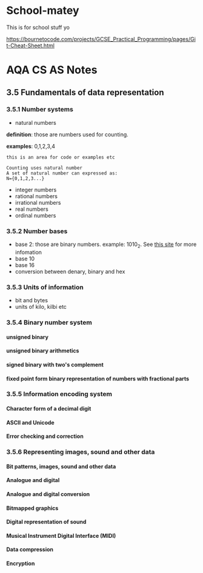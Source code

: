 # School-matey
This is for school stuff yo

https://bournetocode.com/projects/GCSE_Practical_Programming/pages/Git-Cheat-Sheet.html


# AQA CS AS Notes

## 3.5 Fundamentals of data representation

### 3.5.1 Number systems
+ natural numbers

**definition**: those are numbers used for counting.

**examples**: 0,1,2,3,4
``` 
this is an area for code or examples etc

Counting uses natural number
A set of natural number can expressed as:
N={0,1,2,3...}

```

+ integer numbers
+ rational numbers
+ irrational numbers
+ real numbers
+ ordinal numbers

### 3.5.2 Number bases
+ base 2: those are binary numbers. example: 1010<sub>2</sub>. See [this site](https://bournetocode.com/projects/AQA_AS_Theory/pages/3-5.html) for more infomation
+ base 10
+ base 16
+ conversion between denary, binary and hex

### 3.5.3 Units of information
+ bit and bytes
+ units of kilo, kilbi etc

### 3.5.4 Binary number system

#### unsigned binary
#### unsigned binary arithmetics
#### signed binary with two's complement
#### fixed point form binary representation of numbers with fractional parts

### 3.5.5 Information encoding system

#### Character form of a decimal digit
#### ASCII and Unicode
#### Error checking and correction

### 3.5.6 Representing images, sound and other data

#### Bit patterns, images,  sound  and other  data
#### Analogue and digital
#### Analogue and digital conversion
#### Bitmapped graphics
#### Digital representation of sound
#### Musical Instrument Digital Interface (MIDI)
#### Data compression
#### Encryption

